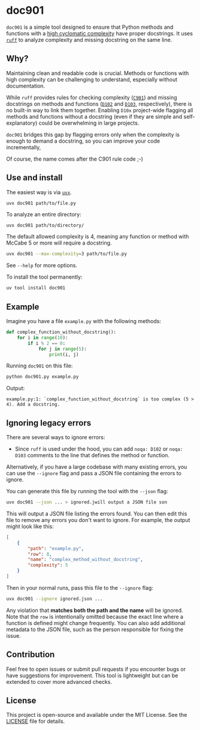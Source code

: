 # doc901

`doc901` is a simple tool designed to ensure that Python methods and functions with a [high cyclomatic complexity](https://en.wikipedia.org/wiki/Cyclomatic_complexity) have proper docstrings. It uses [`ruff`](https://docs.astral.sh/ruff/) to analyze complexity and missing docstring on the same line. 

## Why?

Maintaining clean and readable code is crucial. Methods or functions with high complexity can be challenging to understand, especially without documentation. 

While `ruff` provides rules for checking complexity ([`C901`](https://docs.astral.sh/ruff/rules/complex-structure/)) and missing docstrings on methods and functions ([`D102`](https://docs.astral.sh/ruff/rules/undocumented-public-method/) and [`D103`](https://docs.astral.sh/ruff/rules/undocumented-public-function/), respectively), there is no built-in way to link them together. Enabling `D10x` project-wide flagging all methods and functions without a docstring (even if they are simple and self-explanatory) could be overwhelming in large projects. 

`doc901` bridges this gap by flagging errors only when the complexity is enough to demand a docstring, so you can improve your code incrementally,  

Of course, the name comes after the C901 rule code ;-) 

## Use and install

The easiest way is via [`uvx`](https://docs.astral.sh/uv/guides/tools/). 

``` 
uvx doc901 path/to/file.py
```

To analyze an entire directory:

```bash
uvx doc901 path/to/directory/
```

The default allowed complexity is 4, meaning any function or method with McCabe 5 or more will require a docstring. 

```bash
uvx doc901 --max-complexity=3 path/to/file.py 
```

See `--help` for more options.

To install the tool permanently:

```bash
uv tool install doc901
```

## Example

Imagine you have a file `example.py` with the following methods:

```python
def complex_function_without_docstring():
    for i in range(10):
        if i % 2 == 0:
            for j in range(5):
                print(i, j)
```

Running `doc901` on this file:

```bash
python doc901.py example.py
```

Output:

```
example.py:1: `complex_function_without_docstring` is too complex (5 > 4). Add a docstring.
```

## Ignoring legacy errors

There are several ways to ignore errors:

- Since `ruff` is used under the hood, you can add `noqa: D102` or `noqa: D103` comments to the line that defines the method or function.

Alternatively, if you have a large codebase with many existing errors, you can use the `--ignore` flag and pass a JSON file containing the errors to ignore.

You can generate this file by running the tool with the `--json` flag:

```bash
uvx doc901 --json ... > ignored.jwill output a JSON file son
```

This will output a JSON file listing the errors found. You can then edit this file to remove any errors you don't want to ignore. For example, the output might look like this:

```json
[
    {
        "path": "example.py", 
        "row": 8, 
        "name": "complex_method_without_docstring",
        "complexity": 5
    }
]
```

Then in your normal runs, pass this file to the `--ignore` flag:

```bash
uvx doc901 --ignore ignored.json ...
```

Any violation that **matches both the path and the name** will be ignored. Note that the `row` is intentionally omitted because the exact line where a function is defined might change frequently. You can also add additional metadata to the JSON file, such as the person responsible for fixing the issue.


## Contribution

Feel free to open issues or submit pull requests if you encounter bugs or have suggestions for improvement. This tool is lightweight but can be extended to cover more advanced checks.

## License

This project is open-source and available under the MIT License. See the [LICENSE](./LICENSE) file for details.
